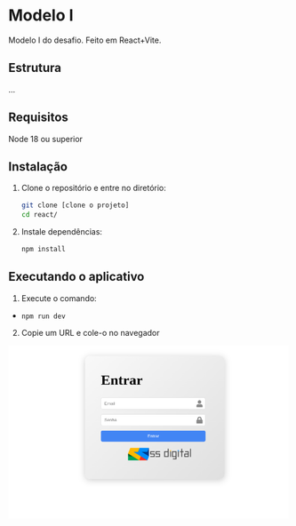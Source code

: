 # Modelo I

Modelo I do desafio. Feito em React+Vite.

## Estrutura

...

## Requisitos

Node 18 ou superior

## Instalação

1. Clone o repositório e entre no diretório:

   ```bash
   git clone [clone o projeto]
   cd react/

   ```

2. Instale dependências:

   ```bash
   npm install
   ```

## Executando o aplicativo

1. Execute o comando:

- `npm run dev`

2. Copie um URL e cole-o no navegador

![Tela de login](login.png)
